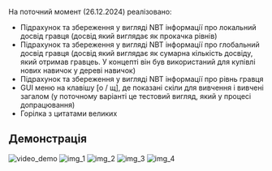 На поточний момент (26.12.2024) реалізовано:
* Підрахунок та збереження у вигляді NBT інформації про локальний досвід гравця (досвід який виглядає як прокачка рівнів)
* Підрахунок та збереження у вигляді NBT інформації про глобальний досвід гравця (досвід який виглядає як сумарна кількість досвіду, який отримав гравцеь. У концепті він був використаний для купівлі нових навичок у дереві навичок)
* Підрахунок та збереження у вигляді NBT інформації про рівнь гравця
* GUI меню на клавішу [о / щ], де показані скіли для вивчення і вивчені загалом (у поточному варіанті це тестовий вигляд, який у процесі допрацювання)
* Горілка з цитатами великих

## Демонстрація

![video_demo](https://youtu.be/aiC4jXFIAx0)
![img_1](https://i.postimg.cc/WbNs7yLQ/photo-2024-12-26-21-46-56.jpg)
![img_2](https://i.postimg.cc/GhXdgjb9/photo-2024-12-26-21-47-02.jpg)
![img_3](https://i.postimg.cc/8cHNSRWK/photo-2024-12-26-21-47-05.jpg)
![img_4](https://i.postimg.cc/8kB1MS3R/photo-2024-12-26-21-47-08.jpg)
